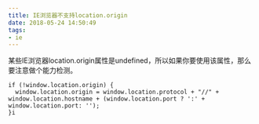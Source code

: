 ```yaml
---
title: IE浏览器不支持location.origin
date: 2018-05-24 14:50:49
tags:
- ie
---
```


某些IE浏览器location.origin属性是undefined，所以如果你要使用该属性，那么要注意做个能力检测。

```
if (!window.location.origin) {
  window.location.origin = window.location.protocol + "//" + window.location.hostname + (window.location.port ? ':' + window.location.port: '');
}i
```
